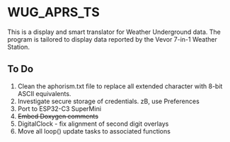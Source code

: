 # WUG_APRS_TS

This is a display and smart translator for Weather Underground data.
The program is tailored to display data reported by the Vevor 7-in-1 Weather Station.

## To Do

1. Clean the aphorism.txt file to replace all extended character with 8-bit ASCII equivalents.
2. Investigate secure storage of credentials. zB, use Preferences
3. Port to ESP32-C3 SuperMini
4. ~~Embed Doxygen comments~~
5. DigitalClock - fix alignment of second digit overlays
6. Move all loop() update tasks to associated functions
